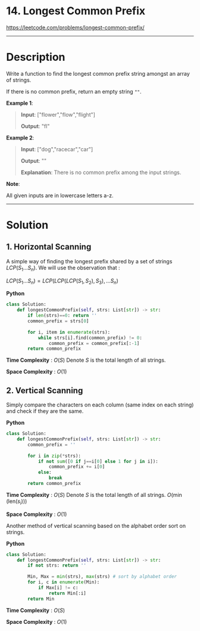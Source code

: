 # 14. Longest Common Prefix

https://leetcode.com/problems/longest-common-prefix/

---

# Description

Write a function to find the longest common prefix string amongst an array of strings.

If there is no common prefix, return an empty string `""`.

**Example 1**:

> **Input**: ["flower","flow","flight"]
> 
> **Output**: "fl"

**Example 2**:

> **Input**: ["dog","racecar","car"]
> 
> **Output**: ""
> 
> **Explanation**: There is no common prefix among the input strings.

**Note**: 

All given inputs are in lowercase letters a-z.

---

# Solution

## 1. Horizontal Scanning

A simple way of finding the longest prefix shared by a set of strings $LCP(S_1 \ldots S_n)$. We will use the observation that :

$LCP(S_1 \ldots S_n) = LCP(LCP(LCP(S_1, S_2),S_3),\ldots S_n)$

**Python**
```python
class Solution:
    def longestCommonPrefix(self, strs: List[str]) -> str:
        if len(strs)==0: return ''
        common_prefix = strs[0]
        
        for i, item in enumerate(strs):
            while strs[i].find(common_prefix) != 0:
                common_prefix = common_prefix[:-1]
        return common_prefix
```

**Time Complexity** : $O(S)$ Denote $S$ is the total length of all strings.

**Space Complexity** : $O(1)$

## 2. Vertical Scanning

Simply compare the characters on each column (same index on each string) and check if they are the same.

**Python**
```python
class Solution:
    def longestCommonPrefix(self, strs: List[str]) -> str:
        common_prefix = ''
        
        for i in zip(*strs):
            if not sum([0 if j==i[0] else 1 for j in i]):
                common_prefix += i[0]
            else:
                break
        return common_prefix
```

**Time Complexity** : $O(S)$ Denote $S$ is the total length of all strings. $O(\min(\text{len}(s_i)))$

**Space Complexity** : $O(1)$

Another method of vertical scanning based on the alphabet order sort on strings.

**Python**
```python
class Solution:
    def longestCommonPrefix(self, strs: List[str]) -> str:
        if not strs: return ''
        
        Min, Max = min(strs), max(strs) # sort by alphabet order
        for i, c in enumerate(Min):
            if Max[i] != c:
                return Min[:i]
        return Min
```

**Time Complexity** : $O(S)$

**Space Complexity** : $O(1)$